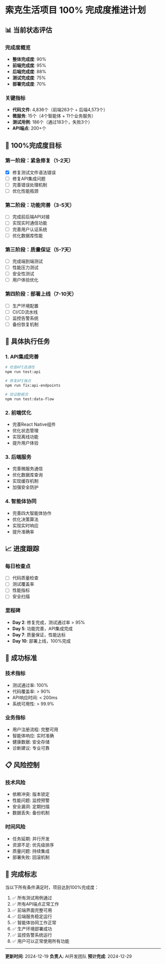 # 索克生活项目 100% 完成度推进计划

## 📊 当前状态评估

### 完成度概览
- **整体完成度**: 90%
- **前端完成度**: 95%
- **后端完成度**: 88%
- **测试完成度**: 75%
- **部署完成度**: 70%

### 关键指标
- **代码文件**: 4,836个（前端263个 + 后端4,573个）
- **微服务**: 15个（4个智能体 + 11个业务服务）
- **测试用例**: 186个（通过183个，失败3个）
- **API端点**: 200+个

## 🎯 100%完成度目标

### 第一阶段：紧急修复（1-2天）
- [x] 修复测试文件语法错误
- [ ] 修复API集成问题
- [ ] 完善错误处理机制
- [ ] 优化性能瓶颈

### 第二阶段：功能完善（3-5天）
- [ ] 完成前后端API对接
- [ ] 实现实时通信功能
- [ ] 完善用户认证系统
- [ ] 优化数据库性能

### 第三阶段：质量保证（5-7天）
- [ ] 完成端到端测试
- [ ] 性能压力测试
- [ ] 安全性测试
- [ ] 用户体验优化

### 第四阶段：部署上线（7-10天）
- [ ] 生产环境配置
- [ ] CI/CD流水线
- [ ] 监控告警系统
- [ ] 备份恢复机制

## 🔧 具体执行任务

### 1. API集成完善
```bash
# 检查API连通性
npm run test:api

# 修复API端点
npm run fix:api-endpoints

# 验证数据流
npm run test:data-flow
```

### 2. 前端优化
- 完善React Native组件
- 优化状态管理
- 实现离线功能
- 提升用户体验

### 3. 后端服务
- 完善微服务通信
- 优化数据库查询
- 实现缓存机制
- 加强安全防护

### 4. 智能体协同
- 完善四大智能体协作
- 优化决策算法
- 实现实时响应
- 提升准确率

## 📈 进度跟踪

### 每日检查点
- [ ] 代码质量检查
- [ ] 测试覆盖率
- [ ] 性能指标
- [ ] 安全扫描

### 里程碑
- **Day 2**: 修复完成，测试通过率 > 95%
- **Day 5**: 功能完善，API集成完成
- **Day 7**: 质量保证，性能达标
- **Day 10**: 部署上线，100%完成

## 🚀 成功标准

### 技术指标
- 测试通过率: 100%
- 代码覆盖率: > 90%
- API响应时间: < 200ms
- 系统可用性: > 99.9%

### 业务指标
- 用户注册流程: 完整可用
- 智能体响应: 实时准确
- 健康数据: 安全存储
- 诊断建议: 专业可靠

## 📋 风险控制

### 技术风险
- 依赖冲突: 版本锁定
- 性能问题: 监控预警
- 安全漏洞: 定期扫描
- 数据丢失: 备份机制

### 时间风险
- 任务延期: 并行开发
- 资源不足: 优先级排序
- 质量问题: 持续集成
- 部署失败: 回滚机制

## 🎉 完成标志

当以下所有条件满足时，项目达到100%完成度：

1. ✅ 所有测试用例通过
2. ✅ 所有API端点正常工作
3. ✅ 前端界面完整可用
4. ✅ 后端服务稳定运行
5. ✅ 智能体协同工作正常
6. ✅ 生产环境部署成功
7. ✅ 监控告警系统运行
8. ✅ 用户可以正常使用所有功能

---

**更新时间**: 2024-12-19
**负责人**: AI开发团队
**预计完成**: 2024-12-29 